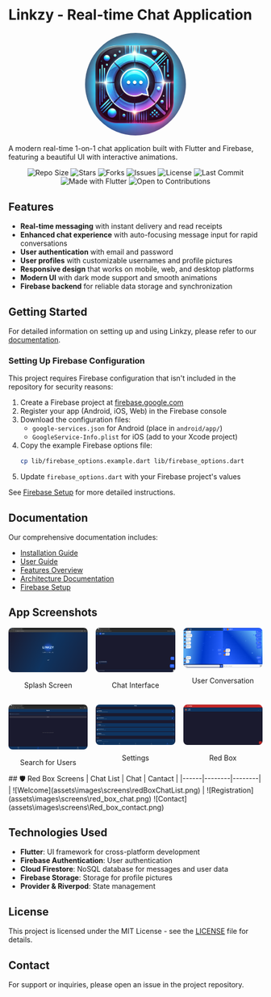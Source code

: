# Linkzy - Real-time Chat Application

<p align="center">
  <img src="assets/images/linkzy_icon.png" width="200" alt="Linkzy Logo" style="border-radius: 50%;">
</p>

A modern real-time 1-on-1 chat application built with Flutter and Firebase, featuring a beautiful UI with interactive animations.

<div align="center">

<!-- ✨ Paste badges below this line ✨ -->
![Repo Size](https://img.shields.io/github/repo-size/abhishek-maurya576/linkzy)
![Stars](https://img.shields.io/github/stars/abhishek-maurya576/linkzy?style=social)
![Forks](https://img.shields.io/github/forks/abhishek-maurya576/linkzy?style=social)
![Issues](https://img.shields.io/github/issues/abhishek-maurya576/linkzy)
![License](https://img.shields.io/github/license/abhishek-maurya576/linkzy)
![Last Commit](https://img.shields.io/github/last-commit/abhishek-maurya576/linkzy)
![Made with Flutter](https://img.shields.io/badge/Made%20with-Flutter-blue?logo=flutter)
![Open to Contributions](https://img.shields.io/badge/Open%20to-Contributions-brightgreen)

</div>

## Features

- **Real-time messaging** with instant delivery and read receipts
- **Enhanced chat experience** with auto-focusing message input for rapid conversations
- **User authentication** with email and password
- **User profiles** with customizable usernames and profile pictures
- **Responsive design** that works on mobile, web, and desktop platforms
- **Modern UI** with dark mode support and smooth animations
- **Firebase backend** for reliable data storage and synchronization

## Getting Started

For detailed information on setting up and using Linkzy, please refer to our [documentation](docs/index.md).

### Setting Up Firebase Configuration

This project requires Firebase configuration that isn't included in the repository for security reasons:

1. Create a Firebase project at [firebase.google.com](https://firebase.google.com/)
2. Register your app (Android, iOS, Web) in the Firebase console
3. Download the configuration files:
   - `google-services.json` for Android (place in `android/app/`)
   - `GoogleService-Info.plist` for iOS (add to your Xcode project)
4. Copy the example Firebase options file:
   ```bash
   cp lib/firebase_options.example.dart lib/firebase_options.dart
   ```
5. Update `firebase_options.dart` with your Firebase project's values

See [Firebase Setup](docs/FIREBASE_SETUP.md#securing-firebase-configuration) for more detailed instructions.

## Documentation

Our comprehensive documentation includes:

- [Installation Guide](docs/INSTALLATION.md)
- [User Guide](docs/USER_GUIDE.md)
- [Features Overview](docs/FEATURES.md)
- [Architecture Documentation](docs/ARCHITECTURE.md)
- [Firebase Setup](docs/FIREBASE_SETUP.md)

## App Screenshots

<div align="center">
  <div style="display: grid; grid-template-columns: repeat(auto-fit, minmax(150px, 1fr)); gap: 16px; max-width: 1000px; margin: auto;">
    <div style="text-align: center;">
      <img src="assets/images/screens/splash_screen.png" alt="Splash Screen" style="width: 100%; max-width: 200px; border-radius: 8px;" />
      <p>Splash Screen</p>
    </div>
    <div style="text-align: center;">
      <img src="assets/images/screens/chat_screen.png" alt="Chat Interface" style="width: 100%; max-width: 200px; border-radius: 8px;" />
      <p>Chat Interface</p>
    </div>
    <div style="text-align: center;">
      <img src="assets/images/screens/tow_user_chat.png" alt="Conversation" style="width: 100%; max-width: 200px; border-radius: 8px;" />
      <p>User Conversation</p>
    </div>
    <div style="text-align: center;">
      <img src="assets/images/screens/search_user.png" alt="User Search" style="width: 100%; max-width: 200px; border-radius: 8px;" />
      <p>Search for Users</p>
    </div>
    <div style="text-align: center;">
      <img src="docs\images\screens\settings.png" alt="Settings" style="width: 100%; max-width: 200px; border-radius: 8px;" />
      <p>Settings</p>
    </div>
    <div style="text-align: center;">
      <img src="assets\images\screens\red_box_chatlist.png" alt="Settings" style="width: 100%; max-width: 200px; border-radius: 8px;" />
      <p>Red Box</p>
    </div>
  </div>
</div>
## 🛡️ Red Box Screens  
| Chat List | Chat | Cantact |
|------|--------|--------|
| ![Welcome](assets\images\screens\redBoxChatList.png) | ![Registration](assets\images\screens\red_box_chat.png) ![Contact](assets\images\screens\Red_box_contact.png)

## Technologies Used

- **Flutter**: UI framework for cross-platform development
- **Firebase Authentication**: User authentication
- **Cloud Firestore**: NoSQL database for messages and user data
- **Firebase Storage**: Storage for profile pictures
- **Provider & Riverpod**: State management

## License

This project is licensed under the MIT License - see the [LICENSE](LICENSE) file for details.

## Contact

For support or inquiries, please open an issue in the project repository.

